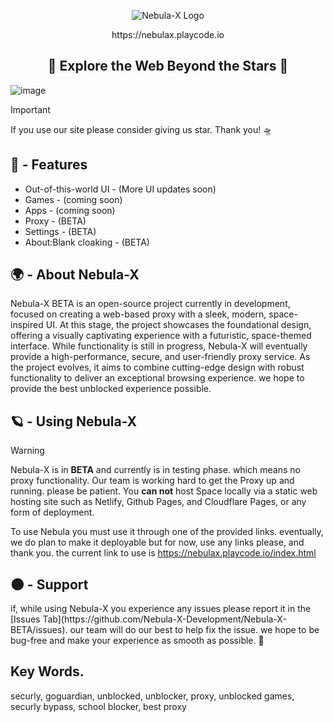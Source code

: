 <p align="center">
  <img src="https://raw.githubusercontent.com/Nebula-X-Development/Nebula-X-BETA/refs/heads/main/Nebula Banner.png" alt="Nebula-X Logo">
<p align="center"> https://nebulax.playcode.io

<h2 align="center"> 🔭 Explore the Web Beyond the Stars 🔭 </h2>
  
![image](https://github.com/user-attachments/assets/7bdb35c2-1a6d-4bec-92c0-6e7c00d55485)<img scale=50%>

> [!IMPORTANT]
> If you use our site please consider giving us
> star. Thank you! 🛸
## 👾 - Features

-   Out-of-this-world UI - (More UI updates soon)
-   Games - (coming soon)
-   Apps - (coming soon)
-   Proxy - (BETA)
-   Settings - (BETA)
-   About:Blank cloaking - (BETA)

## 🌍 - About Nebula-X 

</p>

 Nebula-X BETA is an open-source project currently in development, focused on creating a web-based proxy with a sleek, modern, space-inspired UI. At this stage, the project showcases the foundational design, offering a visually captivating experience with a futuristic, space-themed interface. While functionality is still in progress, Nebula-X will eventually provide a high-performance, secure, and user-friendly proxy service. As the project evolves, it aims to combine cutting-edge design with robust functionality to deliver an exceptional browsing experience. we hope to provide the best unblocked experience possible. 

## 🪐 - Using Nebula-X 

> [!WARNING]
> Nebula-X is in **BETA** and currently is in testing phase. which means no proxy functionality.
> Our team is working hard to get the Proxy up and running. please be patient.
> You **can not** host Space locally via a static web hosting site
> such as Netlify, Github Pages, and Cloudflare Pages, or any form of deployment.

To use Nebula you must use it through one of the provided links. eventually, we do plan to make it deployable but for now, use any links please, and thank you.
the current link to use is https://nebulax.playcode.io/index.html 

## 🌑 - Support 

<p>if, while using Nebula-X you experience any issues please report it  in the [Issues Tab](https://github.com/Nebula-X-Development/Nebula-X-BETA/issues). our  team will do our best to help fix the issue. we hope to be bug-free and make your experience as smooth as possible. 🚀

## Key Words.
securly, goguardian, unblocked, unblocker, proxy, unblocked games, securly bypass, school blocker, best proxy
